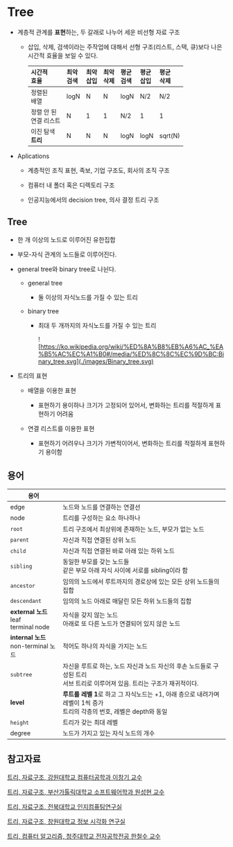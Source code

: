 # Tree

- 계층적 관계를 **표현**하는, 두 갈래로 나누어 세운 비선형 자료 구조
  
  - 삽입, 삭제, 검색이라는 주작업에 대해서 선형 구조(리스트, 스택, 큐)보다 나은 시간적 효율을 보일 수 있다.

    | 시간적<br/>효율        | 최악<br/>검색 | 최악<br/>삽입 | 최악<br/>삭제 | 평균<br/>검색 | 평균<br/>삽입 | 평균<br/>삭제 |
    | ----------------- | --------- | --------- | --------- | --------- | --------- | --------- |
    | 정렬된<br/>배열        | logN      | N         | N         | logN      | N/2       | N/2       |
    | 정렬 안 된<br/>연결 리스트 | N         | 1         | 1         | N/2       | 1         | 1         |
    | 이진 탐색<br/>**트리**  | N         | N         | N         | logN      | logN      | sqrt(N)   |

- Aplications
  
  - 계층적인 조직 표현, 족보, 기업 구조도, 회사의 조직 구조
  
  - 컴퓨터 내 폴더 혹은 디렉토리 구조
  
  - 인공지능에서의 decision tree, 의사 결정 트리 구조

## Tree

- 한 개 이상의 노드로 이루어진 유한집합

- 부모-자식 관계의 노드들로 이루어진다.

- general tree와 binary tree로 나뉜다.
  
  - general tree
    
    - 둘 이상의 자식노드를 가질 수 있는 트리
  
  - binary tree
    
    - 최대 두 개까지의 자식노드를 가질 수 있는 트리
      
      ![https://ko.wikipedia.org/wiki/%ED%8A%B8%EB%A6%AC_%EA%B5%AC%EC%A1%B0#/media/%ED%8C%8C%EC%9D%BC:Binary_tree.svg](./images/Binary_tree.svg)

- 트리의 표현
  
  - 배열을 이용한 표현
    
    - 표현하기 용이하나 크기가 고정되어 있어서, 변화하는 트리를 적절하게 표현하기 어려움
  
  - 연결 리스트를 이용한 표현
    
    - 표현하기 어려우나 크기가 가변적이어서, 변화하는 트리를 적절하게 표현하기 용이함


## 용어

| 용어                                  |                                                                                  |
| ----------------------------------- | -------------------------------------------------------------------------------- |
| edge                                | 노드와 노드를 연결하는 연결선                                                                 |
| node                                | 트리를 구성하는 요소 하나하나                                                                 |
| `root`                              | 트리 구조에서 최상위에 존재하는 노드, 부모가 없는 노드                                                  |
| `parent`                            | 자신과 직접 연결된 상위 노드                                                                 |
| `child`                             | 자신과 직접 연결된 바로 아래 있는 하위 노드                                                        |
| `sibling`                           | 동일한 부모를 갖는 노드들<br/>같은 부모 아래 자식 사이에 서로를 sibling이라 함                               |
| `ancestor`                          | 임의의 노드에서 루트까지의 경로상에 있는 모든 상위 노드들의 집합                                             |
| `descendant`                        | 임의의 노드 아래로 매달린 모든 하위 노드들의 집합                                                     |
| **external 노드**<br/>leaf<br/>terminal node              | 자식을 갖지 않는 노드<br/>아래로 또 다른 노드가 연결되어 있지 않은 노드                |
| **internal 노드**<br/>non-terminal 노드 | 적어도 하나의 자식을 가지는 노드                                                               |
| `subtree`                           | 자신을 루트로 하는, 노드 자신과 노드 자신의 후손 노드들로 구성된 트리<br/>서브 트리로 이루어져 있음. 트리는 구조가 재귀적이다.      |
| **level**                           | **루트를 레벨 1**로 하고 그 자식노드는 +1, 아래 층으로 내려가며 레벨이 1씩 증가<br/>트리의 각층의 번호, 레벨은 depth와 동일 |
| `height`                            | 트리가 갖는 최대 레벨                                                                     |
| degree                              | 노드가 가지고 있는 자식 노드의 개수                                                             |

## 참고자료

[트리, 자료구조, 강원대학교 컴퓨터공학과 이창기 교수](https://cs.kangwon.ac.kr/~leeck/DS/DS_07.pdf)

[트리, 자료구조, 부산가톨릭대학교 소프트웨어학과 원성현 교수](http://contents.kocw.or.kr/KOCW/document/2015/cup/weonsunghyun2/8.pdf)

[트리, 자료구조, 전북대학교 인지컴퓨팅연구실](https://nlp.jbnu.ac.kr/DS/ch10.pdf)

[트리, 자료구조, 창원대학교 정보 시각화 연구실](http://ivis.kr/images/3/32/08.%ED%8A%B8%EB%A6%AC%282019%29.pdf)

[트리, 컴퓨터 알고리즘, 청주대학교 전자공학전공 한철수 교수](https://cis.cju.ac.kr/wp-content/lecture-materials/computer-algorithms/Chapter%2008%20%ED%8A%B8%EB%A6%AC(Tree).pdf)
